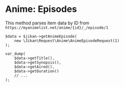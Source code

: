 # Anime: Episodes
This method parses item data by ID from `https://myanimelist.net/anime/{id}/_/episode/1`

```
$data = $jikan->getAnimeEpisode(
    new \Jikan\Request\Anime\AnimeEpisodeRequest(1)
);

var_dump(
    $data->getTitle(),
    $data->getSynopsis(),
    $data->getAired(),
    $data->getDuration()
    // ...
);
```